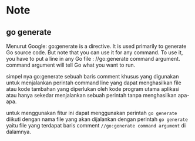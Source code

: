 # Note

## go generate

Menurut Google: go:generate is a directive. It is used primarily to generate Go
source code. But note that you can use it for any command. To use it, you have
to put a line in any Go file : //go:generate command argument. command argument
will tell Go what you want to run.

simpel nya go:generate sebuah baris comment khusus yang digunakan untuk
menjalankan perintah command line yang dapat menghasilkan file atau kode
tambahan yang diperlukan oleh kode program utama aplikasi atau hanya sekedar
menjalankan sebuah perintah tanpa menghasilkan apa-apa.

untuk menggunakan fitur ini dapat menggunakan perintah `go generate` diikuti
dengan nama file yang akan dijalankan dengan perintah `go generate` yaitu file
yang terdapat baris comment `//go:generate command argument` di dalamnya.
